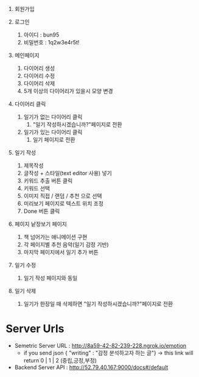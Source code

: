 1. 회원가입
2. 로그인
    1. 아이디 : bun95
    2. 비밀번호 : 1q2w3e4r5t!
3. 메인페이지
    1. 다이어리 생성
    2. 다이어리 수정
    3. 다이어리 삭제
    4. 5개 이상의 다이어리가 있을시 모양 변경
    
4. 다이어리 클릭
    1. 일기가 없는 다이어리 클릭 
        1. "일기 작성하시겠습니까?"페이지로 전환
    2. 일기가 있는 다이어리 클릭
        1. 일기 페이지로 전환
5. 일기 작성
    1. 제목작성
    2. 글작성 + 스타일(text editor 사용) 넣기
    3. 키워드 추출  버튼 클릭
    4. 키워드 선택
    5. 이미지 직접 / 랜덤 / 추천 으로 선택
    6. 미리보기 페이지로 텍스트 위치 조정
    7. Done 버튼 클릭
6. 페이지 낱장보기 페이지
    1. 책 넘어가는 애니메이션 구현
    2. 각 페이지별 추천 음악(일기 감정 기반)
    3. 마지막 페이지에서 일기 추가 버튼
7. 일기 수정 
    1. 일기 작성 페이지와 동일
8. 일기 삭제
    1. 일기가 한장일 때 삭제하면 "일기 작성하시겠습니까?"페이지로 전환
# Server Urls 
- Semetric Server URL : http://8a59-42-82-239-228.ngrok.io/emotion
    - if you send json { "writing" : "감정 분석하고자 하는 글"} -> this link will return 0 | 1 | 2  (중립,긍정,부정)
- Backend Server API : http://52.79.40.167:9000/docs#/default
